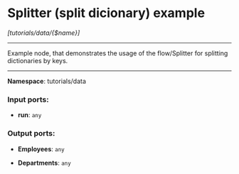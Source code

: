 # Splitter (split dicionary) example

_[tutorials/data/{$name}]_

---

Example node, that demonstrates the usage of the flow/Splitter for splitting dictionaries by keys.

---

__Namespace__: tutorials/data

### Input ports:

* __run__: ` any `

### Output ports:

* __Employees__: ` any `


* __Departments__: ` any `


